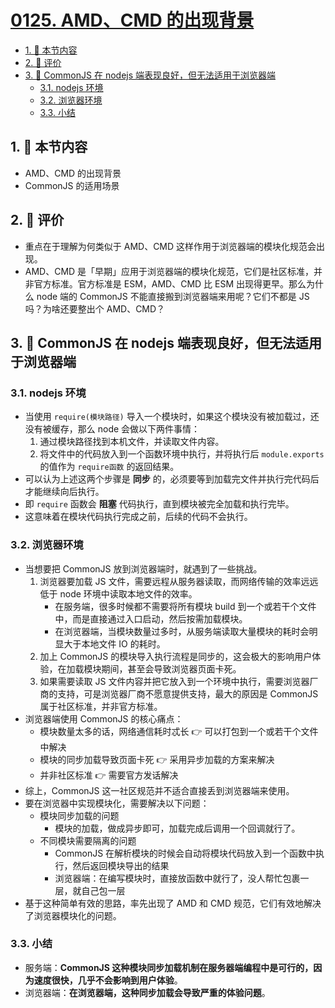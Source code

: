 # [0125. AMD、CMD 的出现背景](https://github.com/tnotesjs/TNotes.javascript/tree/main/notes/0125.%20AMD%E3%80%81CMD%20%E7%9A%84%E5%87%BA%E7%8E%B0%E8%83%8C%E6%99%AF)

<!-- region:toc -->

- [1. 🎯 本节内容](#1--本节内容)
- [2. 🫧 评价](#2--评价)
- [3. 🧠 CommonJS 在 nodejs 端表现良好，但无法适用于浏览器端](#3--commonjs-在-nodejs-端表现良好但无法适用于浏览器端)
  - [3.1. nodejs 环境](#31-nodejs-环境)
  - [3.2. 浏览器环境](#32-浏览器环境)
  - [3.3. 小结](#33-小结)

<!-- endregion:toc -->

## 1. 🎯 本节内容

- AMD、CMD 的出现背景
- CommonJS 的适用场景

## 2. 🫧 评价

- 重点在于理解为何类似于 AMD、CMD 这样作用于浏览器端的模块化规范会出现。
- AMD、CMD 是「早期」应用于浏览器端的模块化规范，它们是社区标准，并非官方标准。官方标准是 ESM，AMD、CMD 比 ESM 出现得更早。那么为什么 node 端的 CommonJS 不能直接搬到浏览器端来用呢？它们不都是 JS 吗？为啥还要整出个 AMD、CMD？

## 3. 🧠 CommonJS 在 nodejs 端表现良好，但无法适用于浏览器端

### 3.1. nodejs 环境

- 当使用 `require(模块路径)` 导入一个模块时，如果这个模块没有被加载过，还没有被缓存，那么 node 会做以下两件事情：
  1. 通过模块路径找到本机文件，并读取文件内容。
  2. 将文件中的代码放入到一个函数环境中执行，并将执行后 `module.exports` 的值作为 `require函数` 的返回结果。
- 可以认为上述这两个步骤是 **同步** 的，必须要等到加载完文件并执行完代码后才能继续向后执行。
- 即 `require` 函数会 **阻塞** 代码执行，直到模块被完全加载和执行完毕。
- 这意味着在模块代码执行完成之前，后续的代码不会执行。

### 3.2. 浏览器环境

- 当想要把 CommonJS 放到浏览器端时，就遇到了一些挑战。
  1. 浏览器要加载 JS 文件，需要远程从服务器读取，而网络传输的效率远远低于 node 环境中读取本地文件的效率。
     - 在服务端，很多时候都不需要将所有模块 build 到一个或若干个文件中，而是直接通过入口启动，然后按需加载模块。
     - 在浏览器端，当模块数量过多时，从服务端读取大量模块的耗时会明显大于本地文件 IO 的耗时。
  2. 加上 CommonJS 的模块导入执行流程是同步的，这会极大的影响用户体验，在加载模块期间，甚至会导致浏览器页面卡死。
  3. 如果需要读取 JS 文件内容并把它放入到一个环境中执行，需要浏览器厂商的支持，可是浏览器厂商不愿意提供支持，最大的原因是 CommonJS 属于社区标准，并非官方标准。
- 浏览器端使用 CommonJS 的核心痛点：
  - 模块数量太多的话，网络通信耗时忒长 👉 可以打包到一个或若干个文件中解决
  - 模块的同步加载导致页面卡死 👉 采用异步加载的方案来解决
  - 并非社区标准 👉 需要官方发话解决
- 综上，CommonJS 这一社区规范并不适合直接丢到浏览器端来使用。
- 要在浏览器中实现模块化，需要解决以下问题：
  - 模块同步加载的问题
    - 模块的加载，做成异步即可，加载完成后调用一个回调就行了。
  - 不同模块需要隔离的问题
    - CommonJS 在解析模块的时候会自动将模块代码放入到一个函数中执行，然后返回模块导出的结果
    - 浏览器端：在编写模块时，直接放函数中就行了，没人帮忙包裹一层，就自己包一层
- 基于这种简单有效的思路，率先出现了 AMD 和 CMD 规范，它们有效地解决了浏览器模块化的问题。

### 3.3. 小结

- 服务端：**CommonJS 这种模块同步加载机制在服务器端编程中是可行的，因为速度很快，几乎不会影响到用户体验**。
- 浏览器端：**在浏览器端，这种同步加载会导致严重的体验问题**。
